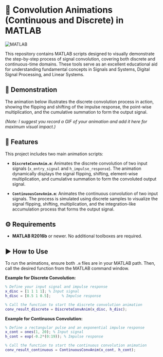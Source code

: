 # 🌊 Convolution Animations (Continuous and Discrete) in MATLAB

![MATLAB](https://img.shields.io/badge/MATLAB-0076A8?style=for-the-badge&logo=mathworks&logoColor=white)

This repository contains MATLAB scripts designed to visually demonstrate the step-by-step process of signal convolution, covering both discrete and continuous-time domains. These tools serve as an excellent educational aid for understanding fundamental concepts in Signals and Systems, Digital Signal Processing, and Linear Systems.

## 🎥 Demonstration

The animation below illustrates the discrete convolution process in action, showing the flipping and shifting of the impulse response, the point-wise multiplication, and the cumulative summation to form the output signal.

*(Note: I suggest you record a GIF of your animation and add it here for maximum visual impact.)*

## 🚀 Features

This project includes two main animation scripts:

* **`DiscreteConvAnim.m`**: Animates the discrete convolution of two input signals (`x_entry_signal` and `h_impulse_response`). The animation dynamically displays the signal flipping, shifting, element-wise multiplication, and cumulative summation to form the convoluted output signal.

* **`ContinuousConvAnim.m`**: Animates the continuous convolution of two input signals. The process is simulated using discrete samples to visualize the signal flipping, shifting, multiplication, and the integration-like accumulation process that forms the output signal.

## ⚙️ Requirements

* **MATLAB R2016b** or newer. No additional toolboxes are required.

## ▶️ How to Use

To run the animations, ensure both `.m` files are in your MATLAB path. Then, call the desired function from the MATLAB command window.

**Example for Discrete Convolution:**
```matlab
% Define your input signal and impulse response
x_disc = [1 1 1 1]; % Input signal
h_disc = [0.5 1 0.5];     % Impulse response

% Call the function to start the discrete convolution animation
conv_result_discrete = DiscreteConvAnim(x_disc, h_disc);
```

**Example for Continuous Convolution:**
```matlab
% Define a rectangular pulse and an exponential impulse response
x_cont = ones(1, 20); % Input signal
h_cont = exp(-0.2*(0:19)); % Impulse response

% Call the function to start the continuous convolution animation
conv_result_continuous = ContinuousConvAnim(x_cont, h_cont);